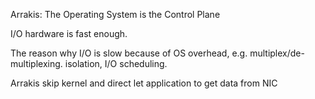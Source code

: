 Arrakis: The Operating System is the Control Plane

I/O hardware is fast enough.

The reason why I/O is slow because of OS overhead, e.g. multiplex/de-multiplexing. isolation, I/O scheduling.

Arrakis skip kernel and direct let application to get data from NIC
